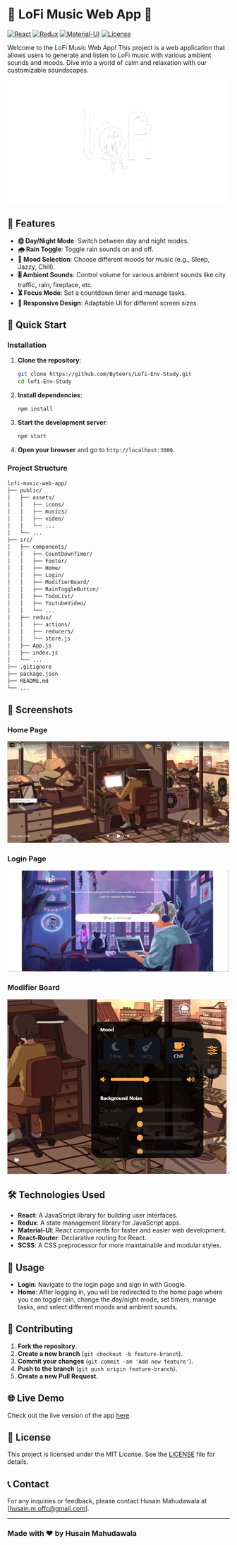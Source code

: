 # 🎵 LoFi Music Web App 🎵

[![React](https://img.shields.io/badge/React-18.0.0-blue.svg)](https://reactjs.org/)
[![Redux](https://img.shields.io/badge/Redux-4.1.2-purple.svg)](https://redux.js.org/)
[![Material-UI](https://img.shields.io/badge/Material--UI-5.0.0-007FFF.svg)](https://mui.com/)
[![License](https://img.shields.io/badge/license-MIT-green.svg)](LICENSE)

Welcome to the LoFi Music Web App! This project is a web application that allows users to generate and listen to LoFi music with various ambient sounds and moods. Dive into a world of calm and relaxation with our customizable soundscapes.

![LoFi Music](public/assets/icons/lofi-logo.gif)

## 🌟 Features

- **🌞 Day/Night Mode**: Switch between day and night modes.
- **🌧 Rain Toggle**: Toggle rain sounds on and off.
- **🎵 Mood Selection**: Choose different moods for music (e.g., Sleep, Jazzy, Chill).
- **🎚 Ambient Sounds**: Control volume for various ambient sounds like city traffic, rain, fireplace, etc.
- **⏳ Focus Mode**: Set a countdown timer and manage tasks.
- **📱 Responsive Design**: Adaptable UI for different screen sizes.

## 🚀 Quick Start

### Installation

1. **Clone the repository**:

   ```bash
   git clone https://github.com/Byteers/Lofi-Env-Study.git
   cd lofi-Env-Study
   ```

2. **Install dependencies**:

   ```bash
   npm install
   ```

3. **Start the development server**:

   ```bash
   npm start
   ```

4. **Open your browser** and go to `http://localhost:3000`.

### Project Structure

```
lofi-music-web-app/
├── public/
│   ├── assets/
│   │   ├── icons/
│   │   ├── musics/
│   │   ├── video/
│   │   └── ...
│   └── ...
├── src/
│   ├── components/
│   │   ├── CountDownTimer/
│   │   ├── Footer/
│   │   ├── Home/
│   │   ├── Login/
│   │   ├── ModifierBoard/
│   │   ├── RainToggleButton/
│   │   ├── TodoList/
│   │   ├── YoutubeVideo/
│   │   └── ...
│   ├── redux/
│   │   ├── actions/
│   │   ├── reducers/
│   │   └── store.js
│   ├── App.js
│   ├── index.js
│   └── ...
├── .gitignore
├── package.json
├── README.md
└── ...
```

## 📸 Screenshots

### Home Page

![Home Page](public/assets/screenshots/home.png)

### Login Page

![Login Page](public/assets/screenshots/login.png)

### Modifier Board

![Modifier Board](public/assets/screenshots/modifier-board.png)

## 🛠 Technologies Used

- **React**: A JavaScript library for building user interfaces.
- **Redux**: A state management library for JavaScript apps.
- **Material-UI**: React components for faster and easier web development.
- **React-Router**: Declarative routing for React.
- **SCSS**: A CSS preprocessor for more maintainable and modular styles.

## 🎯 Usage

- **Login**: Navigate to the login page and sign in with Google.
- **Home**: After logging in, you will be redirected to the home page where you can toggle rain, change the day/night mode, set timers, manage tasks, and select different moods and ambient sounds.

## 🤝 Contributing

1. **Fork the repository**.
2. **Create a new branch** (`git checkout -b feature-branch`).
3. **Commit your changes** (`git commit -am 'Add new feature'`).
4. **Push to the branch** (`git push origin feature-branch`).
5. **Create a new Pull Request**.

## 🌐 Live Demo

Check out the live version of the app [here](s(https://lofi-env-study.vercel.app/)).

## 📄 License

This project is licensed under the MIT License. See the [LICENSE](LICENSE) file for details.

## 📞 Contact

For any inquiries or feedback, please contact Husain Mahudawala at [husain.m.offc@gmail.com].

---

### Made with ❤️ by Husain Mahudawala


